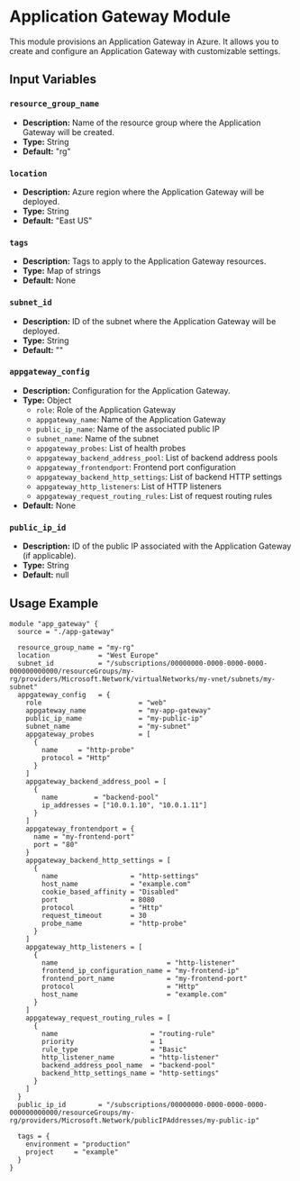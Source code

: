 # Application Gateway Module

This module provisions an Application Gateway in Azure. It allows you to create and configure an Application Gateway with customizable settings.

## Input Variables

### `resource_group_name`

- **Description:** Name of the resource group where the Application Gateway will be created.
- **Type:** String
- **Default:** "rg"

### `location`

- **Description:** Azure region where the Application Gateway will be deployed.
- **Type:** String
- **Default:** "East US"

### `tags`

- **Description:** Tags to apply to the Application Gateway resources.
- **Type:** Map of strings
- **Default:** None

### `subnet_id`

- **Description:** ID of the subnet where the Application Gateway will be deployed.
- **Type:** String
- **Default:** ""

### `appgateway_config`

- **Description:** Configuration for the Application Gateway.
- **Type:** Object
  - `role`: Role of the Application Gateway
  - `appgateway_name`: Name of the Application Gateway
  - `public_ip_name`: Name of the associated public IP
  - `subnet_name`: Name of the subnet
  - `appgateway_probes`: List of health probes
  - `appgateway_backend_address_pool`: List of backend address pools
  - `appgateway_frontendport`: Frontend port configuration
  - `appgateway_backend_http_settings`: List of backend HTTP settings
  - `appgateway_http_listeners`: List of HTTP listeners
  - `appgateway_request_routing_rules`: List of request routing rules
- **Default:** None

### `public_ip_id`

- **Description:** ID of the public IP associated with the Application Gateway (if applicable).
- **Type:** String
- **Default:** null

## Usage Example

```hcl
module "app_gateway" {
  source = "./app-gateway"

  resource_group_name = "my-rg"
  location            = "West Europe"
  subnet_id           = "/subscriptions/00000000-0000-0000-0000-000000000000/resourceGroups/my-rg/providers/Microsoft.Network/virtualNetworks/my-vnet/subnets/my-subnet"
  appgateway_config   = {
    role                        = "web"
    appgateway_name             = "my-app-gateway"
    public_ip_name              = "my-public-ip"
    subnet_name                 = "my-subnet"
    appgateway_probes           = [
      {
        name     = "http-probe"
        protocol = "Http"
      }
    ]
    appgateway_backend_address_pool = [
      {
        name         = "backend-pool"
        ip_addresses = ["10.0.1.10", "10.0.1.11"]
      }
    ]
    appgateway_frontendport = {
      name = "my-frontend-port"
      port = "80"
    }
    appgateway_backend_http_settings = [
      {
        name                  = "http-settings"
        host_name             = "example.com"
        cookie_based_affinity = "Disabled"
        port                  = 8080
        protocol              = "Http"
        request_timeout       = 30
        probe_name            = "http-probe"
      }
    ]
    appgateway_http_listeners = [
      {
        name                           = "http-listener"
        frontend_ip_configuration_name = "my-frontend-ip"
        frontend_port_name             = "my-frontend-port"
        protocol                       = "Http"
        host_name                      = "example.com"
      }
    ]
    appgateway_request_routing_rules = [
      {
        name                       = "routing-rule"
        priority                   = 1
        rule_type                  = "Basic"
        http_listener_name         = "http-listener"
        backend_address_pool_name  = "backend-pool"
        backend_http_settings_name = "http-settings"
      }
    ]
  }
  public_ip_id        = "/subscriptions/00000000-0000-0000-0000-000000000000/resourceGroups/my-rg/providers/Microsoft.Network/publicIPAddresses/my-public-ip"

  tags = {
    environment = "production"
    project     = "example"
  }
}
```